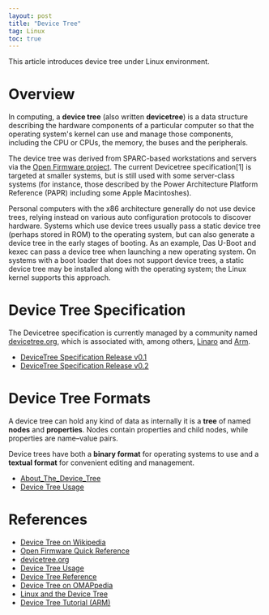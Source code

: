 ```yaml
---
layout: post
title: "Device Tree"
tag: Linux
toc: true
---
```


This article introduces device tree under Linux environment.

<!--more-->

# Overview

In computing, a **device tree** (also written **devicetree**) is a data structure describing the hardware components of a particular computer so that the operating system's kernel can use and manage those components, including the CPU or CPUs, the memory, the buses and the peripherals.

The device tree was derived from SPARC-based workstations and servers via the [Open Firmware project](https://web.archive.org/web/20110610141437/http://playground.sun.com/1275/home.html). The current Devicetree specification[1] is targeted at smaller systems, but is still used with some server-class systems (for instance, those described by the Power Architecture Platform Reference (PAPR) including some Apple Macintoshes).

Personal computers with the x86 architecture generally do not use device trees, relying instead on various auto configuration protocols to discover hardware. Systems which use device trees usually pass a static device tree (perhaps stored in ROM) to the operating system, but can also generate a device tree in the early stages of booting. As an example, Das U-Boot and kexec can pass a device tree when launching a new operating system. On systems with a boot loader that does not support device trees, a static device tree may be installed along with the operating system; the Linux kernel supports this approach.

# Device Tree Specification

The Devicetree specification is currently managed by a community named [devicetree.org](https://www.devicetree.org/), which is associated with, among others, [Linaro](https://www.linaro.org/) and [Arm](https://www.arm.com/).

* [DeviceTree Specification Release v0.1](/docs/devicetree-specification-v0.1-20160524.pdf)
* [DeviceTree Specification Release v0.2](/docs/devicetree-specification-changebars-v0.2.pdf)

# Device Tree Formats

A device tree can hold any kind of data as internally it is a **tree** of named **nodes** and **properties**. Nodes contain properties and child nodes, while properties are name–value pairs.

Device trees have both a **binary format** for operating systems to use and a **textual format** for convenient editing and management.

* [About_The_Device_Tree](/docs/About_The_Device_Tree.pdf)
* [Device Tree Usage](http://www.devicetree.org/Device_Tree_Usage)

# References

* [Device Tree on Wikipedia](https://en.wikipedia.org/wiki/Device_tree)
* [Open Firmware Quick Reference](http://www.firmworks.com/QuickRef.html)
* [devicetree.org](https://www.devicetree.org/)
* [Device Tree Usage](http://www.devicetree.org/Device_Tree_Usage)
* [Device Tree Reference](https://elinux.org/Device_Tree_Reference)
* [Device Tree on OMAPpedia](http://omappedia.org/wiki/Device_Tree)
* [Linux and the Device Tree](https://www.kernel.org/doc/Documentation/devicetree/usage-model.txt)
* [Device Tree Tutorial (ARM)](https://saurabhsengarblog.wordpress.com/2015/11/28/device-tree-tutorial-arm/)

